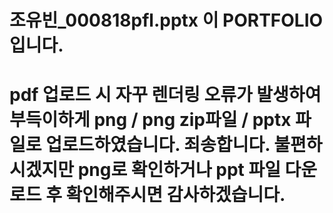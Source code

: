 # 조유빈_000818pfl.pptx 이 PORTFOLIO 입니다.
# pdf 업로드 시 자꾸 렌더링 오류가 발생하여 부득이하게 png / png zip파일 / pptx 파일로 업로드하였습니다. 죄송합니다. 불편하시겠지만 png로 확인하거나 ppt 파일 다운로드 후 확인해주시면 감사하겠습니다.
